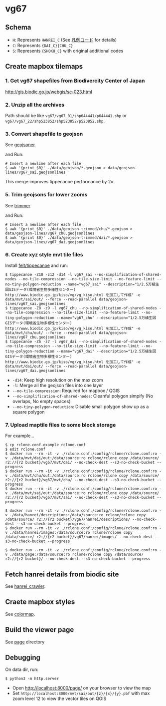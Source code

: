 # vg67

## Schema

- `H`: Represents `HANREI_C` (See [凡例コード](http://gis.biodic.go.jp/webgis/sc-015.html) for details)
- `C`: Represents `{DAI_C}{CHU_C}`
- `S`: Represents `{SHOKU_C}` with original additional codes

## Create mapbox tilemaps

### 1. Get vg67 shapefiles from Biodivercity Center of Japan

http://gis.biodic.go.jp/webgis/sc-023.html

### 2. Unzip all the archives

Path should be like `vg67/vg67_01/shp644441/p644441.shp` or `vg67/vg67_22/shp523852/shp523852/p523852.shp`.

### 3. Convert shapefile to geojson

See [geojsoner](./geojsoner/).

and Run:

```
# Insert a newline after each file
$ awk '{print $0}' ./data/geojson/*.geojson > data/geojson-lines/vg67_sai.geojsonlines
```

This merge improves tippecanoe performance by 2x.

### 5. Trim geojsons for lower zooms

See [trimmer](./trimmer/)

and Run:

```
# Insert a newline after each file
$ awk '{print $0}' ./data/geojson-trimmed/chu/*.geojson > data/geojson-lines/vg67_chu.geojsonlines
$ awk '{print $0}' ./data/geojson-trimmed/dai/*.geojson > data/geojson-lines/vg67_dai.geojsonlines
```

### 6. Create xyz style mvt tile files

Install [felt/tippecanoe](https://github.com/felt/tippecanoe) and run:

```
$ tippecanoe -Z10 -z12 -d14 -l vg67_sai --no-simplification-of-shared-nodes --no-tile-compression --no-tile-size-limit --no-feature-limit --no-tiny-polygon-reduction --name="vg67_sai" --description="1/2.5万植生図GISデータ(環境省生物多様性センター) http://www.biodic.go.jp/kiso/vg/vg_kiso.html を加工して作成" -e data/mvt/sai/out/ --force --read-parallel data/geojson-lines/vg67_sai.geojsonlines
$ tippecanoe -Z8 -z9 -l vg67_chu --no-simplification-of-shared-nodes --no-tile-compression --no-tile-size-limit --no-feature-limit --no-tiny-polygon-reduction --name="vg67_chu" --description="1/2.5万植生図GISデータ(環境省生物多様性センター) http://www.biodic.go.jp/kiso/vg/vg_kiso.html を加工して作成" -e data/mvt/chu/out/ --force --read-parallel data/geojson-lines/vg67_chu.geojsonlines
$ tippecanoe -Z6 -z7 -l vg67_dai --no-simplification-of-shared-nodes --no-tile-compression --no-tile-size-limit --no-feature-limit --no-tiny-polygon-reduction --name="vg67_dai" --description="1/2.5万植生図GISデータ(環境省生物多様性センター) http://www.biodic.go.jp/kiso/vg/vg_kiso.html を加工して作成" -e data/mvt/dai/out/ --force --read-parallel data/geojson-lines/vg67_dai.geojsonlines
```

- `-d14`: Keep high resolution on the max zoom
- `-l`: Merge all the geojson files into one layer
- `--no-tile-compression`: Required for mapbox / QGIS
- `--no-simplification-of-shared-nodes`: Cleanful polygon simpify (No overlaps, No empty spaces)
- `--no-tiny-polygon-reduction`: Disable small polygon show up as a square polygon

### 7. Upload maptile files to some block storage

For example...

```
$ cp rclone.conf.example rclone.conf
$ edit rclone.conf
$ docker run --rm -it -v ./rclone.conf:/config/rclone/rclone.conf:ro -v ./data/mvt/dai/out:/data/source:ro rclone/rclone copy /data/source/ r2://{r2 bucket}/vg67/mvt/dai/ --no-check-dest --s3-no-check-bucket --progress
$ docker run --rm -it -v ./rclone.conf:/config/rclone/rclone.conf:ro -v ./data/mvt/chu/out:/data/source:ro rclone/rclone copy /data/source/ r2://{r2 bucket}/vg67/mvt/chu/ --no-check-dest --s3-no-check-bucket --progress
$ docker run --rm -it -v ./rclone.conf:/config/rclone/rclone.conf:ro -v ./data/mvt/sai/out:/data/source:ro rclone/rclone copy /data/source/ r2://{r2 bucket}/vg67/mvt/sai/ --no-check-dest --s3-no-check-bucket --progress

$ docker run --rm -it -v ./rclone.conf:/config/rclone/rclone.conf:ro -v ./data/hanrei/descriptions:/data/source:ro rclone/rclone copy /data/source/ r2://{r2 bucket}/vg67/hanrei/descriptions/ --no-check-dest --s3-no-check-bucket --progress
$ docker run --rm -it -v ./rclone.conf:/config/rclone/rclone.conf:ro -v ./data/hanrei/images:/data/source:ro rclone/rclone copy /data/source/ r2://{r2 bucket}/vg67/hanrei/images/ --no-check-dest --s3-no-check-bucket --progress

$ docker run --rm -it -v ./rclone.conf:/config/rclone/rclone.conf:ro -v ./data/page:/data/source:ro rclone/rclone copy /data/source/ r2://{r2 bucket}/ --no-check-dest --s3-no-check-bucket --progress
```

## Fetch hanrei details from biodic site

See [hanrei_crawler](./hanrei_crawler/).

## Craete mapbox styles

See [colormap](./colormap/README.md).

## Build the viewer page

See [page](./page/README.md) directory

## Debugging

On data dir, run:

```
$ python3 -m http.server
```

- Open <http://localhost:8000/page/> on your browser to view the map
- Set `http://localhost:8000/mvt/sai/out/{z}/{x}/{y}.pbf` with max zoom level 12 to view the vector tiles on QGIS
